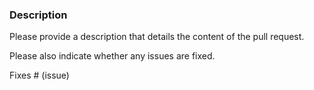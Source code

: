 ### Description

Please provide a description that details the content of the pull request.

Please also indicate whether any issues are fixed.

Fixes # (issue)
